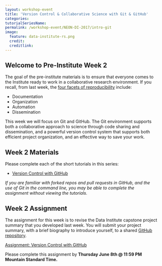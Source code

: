 ```yaml
---
layout: workshop-event
title: 'Version Control & Collaborative Science with Git & GitHub'
categories: 
tutorialSeriesName: 
permalink: /workshop-event/NEON-DI-2017/intro-git
image:
  feature: data-institute-rs.png
  credit:
  creditlink:
---
```


## Welcome to Pre-Institute Week 2

The goal of the pre-institute materials is to ensure that everyone comes to the
Institute ready to work in a collaborative research environment. If you recall,
from last week, the <a href="{{ site.baseurl }}/reproducible-research/rep-sci-intro" target="_blank">four facets of reproducibility</a> include:

* Documentation
* Organization
* Automation
* Dissemination

This week we will focus on Git and GitHub. The Git environment supports both a
collaborative approach to science through code sharing and dissemination,
and a powerful version control system that supports both efficient project
organization, and an effective way to save your work.

## Week 2 Materials
Please complete each of the short tutorials in this series: 

* <a href="{{ site.baseurl }}/tutorial-series/git-github/"> Version Control with GitHub</a>

*If you are familiar with forked repos and pull requests in GitHub, and the use 
of Git in the command line, you may be able to complete the assignment without 
viewing the tutorials.*

## Week 2 Assignment

The assignment for this week is to revise the Data Institute capstone project
summary that you developed last week. You will submit your project summary, with
a brief biography to introduce yourself, to a shared 
<a href="https://github.com/NEON-WorkWithData/DI-NEON-participants" target="_blank">GitHub repository</a>.

<a class="btn btn-info" href="{{ site.baseurl}}/workshop-event/NEON-DI/git-assignment">Assignment: Version Control with GitHub</a>

Please complete this assignment by **Thursday June 8th @ 11:59 PM Mountain
Standard Time.**

